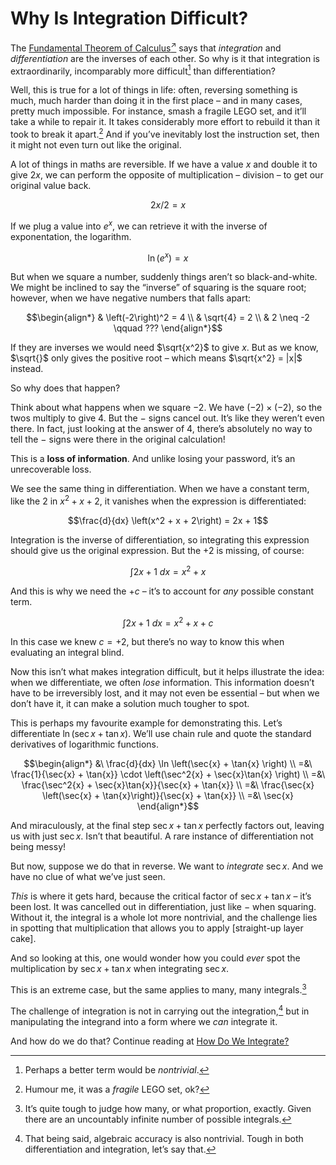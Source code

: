 # Why Is Integration Difficult?
<!-- #SQUARK live!
| dest = guides/integrals/why-hard
| capt = You can learn to differentiate in a day, but you can’t learn to integrate in a lifetime.
| index = guides / integrals
-->

The [Fundamental Theorem of Calculus<sup>↗</sup>](https://wikipedia.org/wiki/Fundamental_theorem_of_calculus) says that *integration* and *differentiation* are the inverses of each other. So why is it that integration is extraordinarily, incomparably more difficult[^difficult-nontrivial] than differentiation?

[^difficult-nontrivial]: Perhaps a better term would be *nontrivial*.

Well, this is true for a lot of things in life: often, reversing something is much, much harder than doing it in the first place – and in many cases, pretty much impossible. For instance, smash a fragile LEGO set, and it’ll take a while to repair it. It takes considerably more effort to rebuild it than it took to break it apart.[^break] And if you’ve inevitably lost the instruction set, then it might not even turn out like the original.

[^break]: Humour me, it was a *fragile* LEGO set, ok?

A lot of things in maths are reversible. If we have a value $x$ and double it to give $2x$, we can perform the opposite of multiplication – division – to get our original value back.

```math
2x / 2 = x
```

If we plug a value into $e^x$, we can retrieve it with the inverse of exponentation, the logarithm.

```math
\ln(e^x) = x
```

But when we square a number, suddenly things aren’t so black-and-white. We might be inclined to say the “inverse” of squaring is the square root; however, when we have negative numbers that falls apart:

```math
\begin{align*}
& \left(-2\right)^2 = 4
\\ & \sqrt{4} = 2
\\ & 2 \neq -2 \qquad ???
\end{align*}
```

If they are inverses we would need $\sqrt{x^2}$ to give $x$. But as we know, $\sqrt{}$ only gives the positive root – which means $\sqrt{x^2} = |x|$ instead.

So why does that happen?

Think about what happens when we square $-2$. We have $(-2) \times (-2)$, so the twos multiply to give $4$. But the $-$ signs cancel out. It’s like they weren’t even there. In fact, just looking at the answer of $4$, there’s absolutely no way to tell the $-$ signs were there in the original calculation!

This is a **loss of information**. And unlike losing your password, it’s an unrecoverable loss.

We see the same thing in differentiation. When we have a constant term, like the $2$ in $x^2 + x + 2$, it vanishes when the expression is differentiated:

```math
\frac{d}{dx} \left(x^2 + x + 2\right) = 2x + 1
```

Integration is the inverse of differentiation, so integrating this expression should give us the original expression. But the $+2$ is missing, of course:

```math
\int 2x + 1 \ dx = x^2 + x
```

And this is why we need the $+c$ – it’s to account for *any* possible constant term.

```math
\int 2x + 1 \ dx = x^2 + x + c
```

In this case we knew $c = +2$, but there’s no way to know this when evaluating an integral blind.

Now this isn’t what makes integration difficult, but it helps illustrate the idea: when we differentiate, we often *lose* information. This information doesn’t have to be irreversibly lost, and it may not even be essential – but when we don’t have it, it can make a solution much tougher to spot.

This is perhaps my favourite example for demonstrating this. Let’s differentiate $\ln \left(\sec{x} + \tan{x} \right)$. We’ll use chain rule and quote the standard derivatives of logarithmic functions.

```math
\begin{align*}
  &\ \frac{d}{dx} \ln \left(\sec{x} + \tan{x} \right)
  \\ =&\ \frac{1}{\sec{x} + \tan{x}} \cdot \left(\sec^2{x} + \sec{x}\tan{x} \right)
  \\ =&\ \frac{\sec^2{x} + \sec{x}\tan{x}}{\sec{x} + \tan{x}}
  \\ =&\ \frac{\sec{x} \left(\sec{x} + \tan{x}\right)}{\sec{x} + \tan{x}}
  \\ =&\ \sec{x}
\end{align*}
```

And miraculously, at the final step $\sec{x} + \tan{x}$ perfectly factors out, leaving us with just $\sec{x}$. Isn’t that beautiful. A rare instance of differentiation not being messy!

But now, suppose we do that in reverse. We want to *integrate* $\sec{x}$. And we have no clue of what we’ve just seen.

*This* is where it gets hard, because the critical factor of $\sec{x} + \tan{x}$ – it’s been lost. It was cancelled out in differentiation, just like $-$ when squaring. Without it, the integral is a whole lot more nontrivial, and the challenge lies in spotting that multiplication that allows you to apply [straight-up layer cake].

And so looking at this, one would wonder how you could *ever* spot the multiplication by $\sec{x} + \tan{x}$ when integrating $\sec{x}$.

This is an extreme case, but the same applies to many, many integrals.[^many]

[^many]: It’s quite tough to judge how many, or what proportion, exactly. Given there are an uncountably infinite number of possible integrals.

The challenge of integration is not in carrying out the integration,[^accuracy] but in manipulating the integrand into a form where we *can* integrate it.

[^accuracy]: That being said, algebraic accuracy is also nontrivial. Tough in both differentiation and integration, let’s say that.

And how do we do that? Continue reading at [How Do We Integrate?](how.md)
